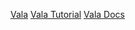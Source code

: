 [Vala](https://wiki.gnome.org/Projects/Vala)
[Vala Tutorial](https://wiki.gnome.org/Projects/Vala/Tutorial)
[Vala Docs](https://valadoc.org/)
